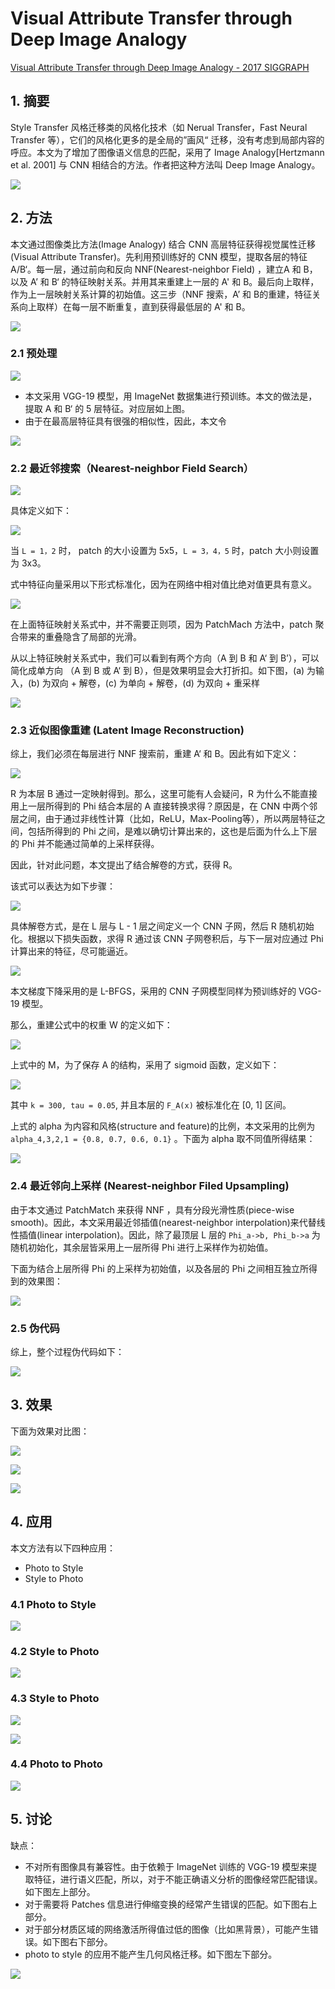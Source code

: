 # Visual Attribute Transfer through Deep Image Analogy

[Visual Attribute Transfer through Deep Image Analogy - 2017 SIGGRAPH](https://arxiv.org/abs/1705.01088)



## 1. 摘要

Style Transfer 风格迁移类的风格化技术（如 Nerual Transfer，Fast Neural Transfer 等），它们的风格化更多的是全局的”画风“ 迁移，没有考虑到局部内容的呼应。本文为了增加了图像语义信息的匹配，采用了 Image Analogy[Hertzmann et al. 2001] 与 CNN 相结合的方法。作者把这种方法叫 Deep Image Analogy。

![](pics/fig_1.png)



## 2. 方法

本文通过图像类比方法(Image Analogy) 结合 CNN 高层特征获得视觉属性迁移(Visual Attribute Transfer)。先利用预训练好的 CNN 模型，提取各层的特征 A/B‘。每一层，通过前向和反向 NNF(Nearest-neighbor Field) ，建立A 和 B，以及 A’ 和 B‘ 的特征映射关系。并用其来重建上一层的 A' 和 B。最后向上取样，作为上一层映射关系计算的初始值。这三步（NNF 搜索，A’ 和 B的重建，特征关系向上取样）在每一层不断重复，直到获得最低层的 A' 和 B。

![](pics/fig_4.png)

### 2.1 预处理

![](pics/fig_3.png)

* 本文采用 VGG-19 模型，用 ImageNet 数据集进行预训练。本文的做法是，提取 A 和 B‘ 的 5 层特征。对应层如上图。
* 由于在最高层特征具有很强的相似性，因此，本文令

![](pics/1.png)

### 2.2 最近邻搜索（Nearest-neighbor Field Search） 

![](pics/2.png)

具体定义如下：

![](pics/3.png)

当 `L = 1，2` 时， patch 的大小设置为 5x5，`L = 3，4，5` 时，patch 大小则设置为 3x3。 

式中特征向量采用以下形式标准化，因为在网络中相对值比绝对值更具有意义。

![](pics/4.png)

在上面特征映射关系式中，并不需要正则项，因为 PatchMach 方法中，patch 聚合带来的重叠隐含了局部的光滑。

从以上特征映射关系式中，我们可以看到有两个方向（A 到 B 和 A‘ 到 B’），可以简化成单方向 （A 到 B 或 A‘ 到 B），但是效果明显会大打折扣。如下图，(a) 为输入，(b) 为双向 + 解卷，(c) 为单向 + 解卷，(d) 为双向 + 重采样

![](pics/fig_5.png)

### 2.3 近似图像重建 (Latent Image Reconstruction)

综上，我们必须在每层进行 NNF 搜索前，重建 A‘ 和 B。因此有如下定义：

![](pics/5.png)

R 为本层 B 通过一定映射得到。那么，这里可能有人会疑问，R 为什么不能直接用上一层所得到的 Phi 结合本层的 A 直接转换求得？原因是，在 CNN 中两个邻层之间，由于通过非线性计算（比如，ReLU，Max-Pooling等），所以两层特征之间，包括所得到的 Phi 之间，是难以确切计算出来的，这也是后面为什么上下层的 Phi 并不能通过简单的上采样获得。

因此，针对此问题，本文提出了结合解卷的方式，获得 R。

该式可以表达为如下步骤：

![](pics/fig_6.png)

具体解卷方式，是在 L 层与 L - 1 层之间定义一个 CNN 子网，然后 R 随机初始化。根据以下损失函数，求得 R 通过该 CNN 子网卷积后，与下一层对应通过 Phi 计算出来的特征，尽可能逼近。

![](pics/6.png)

本文梯度下降采用的是 L-BFGS，采用的 CNN 子网模型同样为预训练好的 VGG-19 模型。

那么，重建公式中的权重 W 的定义如下：

![](pics/7.png)

上式中的 M，为了保存 A 的结构，采用了 sigmoid 函数，定义如下：

![](pics/8.png)

其中 `k = 300, tau = 0.05`, 并且本层的 `F_A(x)` 被标准化在 [0, 1] 区间。

上式的 alpha 为内容和风格(structure and feature)的比例，本文采用的比例为 `alpha_4,3,2,1 = {0.8, 0.7, 0.6, 0.1}` 。下面为 alpha 取不同值所得结果：

![](pics/fig_7.png)

### 2.4 最近邻向上采样 (Nearest-neighbor Filed Upsampling)

由于本文通过 PatchMatch 来获得 NNF ，具有分段光滑性质(piece-wise smooth)。因此，本文采用最近邻插值(nearest-neighbor interpolation)来代替线性插值(linear interpolation)。因此，除了最顶层 L 层的 `Phi_a->b, Phi_b->a` 为随机初始化，其余层皆采用上一层所得 Phi 进行上采样作为初始值。

下面为结合上层所得 Phi 的上采样为初始值，以及各层的 Phi 之间相互独立所得到的效果图：

![](pics/fig_8.png)

### 2.5 伪代码

综上，整个过程伪代码如下：

![](pics/9.png)



## 3. 效果

下面为效果对比图：

![](pics/fig_9.png)

![](pics/fig_10.png)

![](pics/fig_11.png)



## 4. 应用

本文方法有以下四种应用：

* Photo to Style
* Style to Photo

### 4.1 Photo to Style

![](pics/fig_13.png)

### 4.2 Style to Photo

![](pics/fig_16.png)

### 4.3 Style to Photo

![](pics/fig_17.png)

![](pics/fig_18.png)

### 4.4 Photo to Photo

![](pics/fig_21.png)



## 5. 讨论

缺点：

* 不对所有图像具有兼容性。由于依赖于 ImageNet 训练的 VGG-19 模型来提取特征，进行语义匹配，所以，对于不能正确语义分析的图像经常匹配错误。如下图左上部分。
* 对于需要将 Patches 信息进行伸缩变换的经常产生错误的匹配。如下图右上部分。
* 对于部分材质区域的网络激活所得值过低的图像（比如黑背景），可能产生错误。如下图右下部分。
* photo to style 的应用不能产生几何风格迁移。如下图左下部分。

![](pics/fig_22.png)